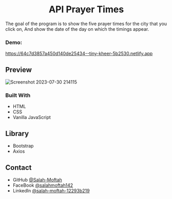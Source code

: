 
<h1 align="center">API Prayer Times</h1>

<p>The goal of the program is to show the five prayer times for the city that you click on, And show the date of the day on which the timings appear.</p>

<div><h3>Demo: </h3><a href="https://64c7d3857a450d140de25434--tiny-kheer-5b2530.netlify.app" target="_blank">https://64c7d3857a450d140de25434--tiny-kheer-5b2530.netlify.app</a></div>

## Preview
![Screenshot 2023-07-30 214115](https://github.com/Salah-Moftah/API-Prayer-Times/assets/132005420/c875ea8e-b984-4de5-b61a-82f983db5675)


### Built With

- HTML
- CSS
- Vanilla JavaScript

## Library
- Bootstrap
- Axios

## Contact

- GitHub [@Salah-Moftah](https://github.com/Salah-Moftah)
- FaceBook [@salahmoftah142](https://www.facebook.com/salahmoftah142)
- LinkedIn [@salah-moftah-12293b219](https://www.linkedin.com/in/salah-moftah-12293b219)

